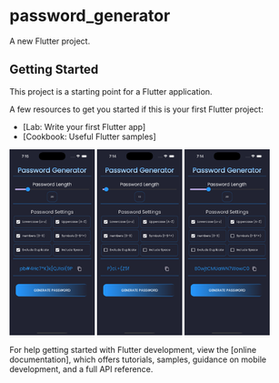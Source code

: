 # password_generator

A new Flutter project.

## Getting Started

This project is a starting point for a Flutter application.

A few resources to get you started if this is your first Flutter project:

- [Lab: Write your first Flutter app]
- [Cookbook: Useful Flutter samples]

<div>
    <img src="img1.png" width="150" alt="Image 1"/>
    <img src="img2.png" width="150" alt="Image 2"/>
    <img src="img3.png" width="150" alt="Image 3"/>
</div>

For help getting started with Flutter development, view the
[online documentation], which offers tutorials,
samples, guidance on mobile development, and a full API reference.
























